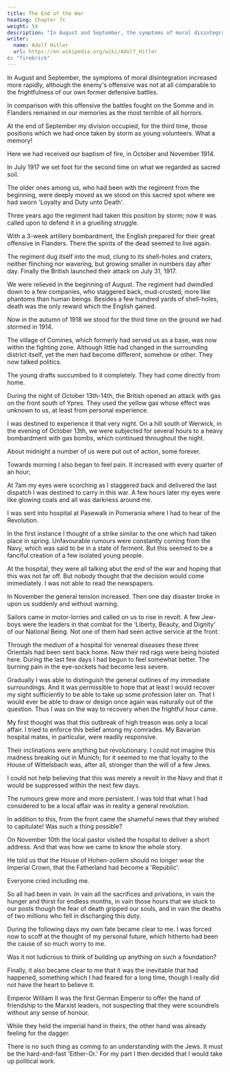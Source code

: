 ```yaml
---
title: The End of the War
heading: Chapter 7c
weight: 54
description: "In August and September, the symptoms of moral disintegration increased more rapidly"
writer:
  name: Adolf Hitler
  url: https://en.wikipedia.org/wiki/Adolf_Hitler
c: "firebrick"
---
```



In August and September, the symptoms of moral disintegration increased more rapidly, although the enemy's offensive was not at all comparable to the frightfulness of our own former defensive battles. 

In comparison with this offensive the battles fought on the Somme and in Flanders remained in our memories as the most terrible of all horrors. 

At the end of September my division occupied, for the third time, those positions which we had once taken by storm as young volunteers. What a memory!

Here we had received our baptism of fire, in October and November 1914. 

<!-- With a burning love of the homeland in their hearts and a song on their lips, our young regiment went into action as if going to a dance. The dearest blood was given freely
here in the belief that it was shed to protect the freedom and independence of the
Fatherland. -->

In July 1917 we set foot for the second time on what we regarded as sacred soil. 

<!-- Were not our best comrades at rest here, some of them little more than boys--the soldiers who had rushed into death for their country's sake, their eyes glowing with enthusiastic love. -->

The older ones among us, who had been with the regiment from the beginning, were deeply moved as we stood on this sacred spot where we had sworn 'Loyalty and Duty unto Death'. 

Three years ago the regiment had taken this position by storm; now it was called upon to defend it in a gruelling struggle.

With a 3-week artillery bombardment, the English prepared for their great offensive in Flanders. There the spirits of the dead seemed to live again. 

The regiment dug itself into the mud, clung to its shell-holes and craters, neither flinching nor wavering, but growing smaller in numbers day after day. Finally the British launched their attack on July 31, 1917.

We were relieved in the beginning of August. The regiment had dwindled down to a few companies, who staggered back, mud-crusted, more like phantoms than human beings. Besides a few hundred yards of shell-holes, death was the only reward which the English gained.

Now in the autumn of 1918 we stood for the third time on the ground we had stormed in 1914. 

The village of Comines, which formerly had served us as a base, was now within the fighting zone. Although little had changed in the surrounding district itself, yet the men had become different, somehow or other. They now talked politics. 

<!-- Like everywhere else, the poison from home was having its effect here also.  -->

The young drafts succumbed to it completely. They had come directly from home.

During the night of October 13th-14th, the British opened an attack with gas on the front south of Ypres. They used the yellow gas whose effect was unknown to us, at least from personal experience. 

I was destined to experience it that very night. On a hill south of Werwick, in the evening of October 13th, we were subjected for several hours to a heavy bombardment with gas bombs, which continued throughout the night.

About midnight a number of us were put out of action, some forever. 

Towards morning I also began to feel pain. It increased with every quarter of an hour;

At 7am my eyes were scorching as I staggered back and delivered the last dispatch I was destined to carry in this war. A few hours later my eyes were like glowing coals and all was darkness around me.

I was sent into hospital at Pasewalk in Pomerania where I had to hear of the Revolution.

<!-- For a long time there had been something in the air which was indefinable and
repulsive. People were saying that something was bound to happen within the next few
weeks, although I could not imagine what this meant.  -->

In the first instance I thought of a strike similar to the one which had taken place in spring. Unfavourable rumours were constantly coming from the Navy, which was said to be in a state of ferment. But this seemed to be a fanciful creation of a few isolated young people. 

At the hospital, they were all talking abut the end of the war and hoping that this was not far off. But nobody thought that the decision would come immediately. I was not able to read the newspapers.

In November the general tension increased. Then one day disaster broke in upon us suddenly and without warning. 

Sailors came in motor-lorries and called on us to rise in revolt. A few Jew-boys were the leaders in that combat for the 'Liberty, Beauty, and Dignity' of our National Being. Not one of them had seen active service at the front.

Through the medium of a hospital for venereal diseases these three Orientals had been sent back home. Now their red rags were being hoisted here. During the last few days I had begun to feel somewhat better. The burning pain in the eye-sockets had become less severe. 

Gradually I was able to distinguish the general outlines of my immediate surroundings. And it was permissible to hope that at least I would recover my sight sufficiently to be able to take up some profession later on. That I would ever be able to draw or design once again was naturally out of the question. Thus I was on the way to recovery when the frightful hour came.

My first thought was that this outbreak of high treason was only a local affair. I tried to enforce this belief among my comrades. My Bavarian hospital mates, in particular, were readily responsive. 

Their inclinations were anything but revolutionary. I could not imagine this madness breaking out in Munich; for it seemed to me that loyalty to the House of Wittelsbach was, after all, stronger than the will of a few Jews.

I could not help believing that this was merely a revolt in the Navy and that it would be suppressed within the next few days.

The rumours grew more and more persistent. I was told that what I had considered to be a local affair  was in reality a general revolution. 

In addition to this, from the front came the shameful news that they wished to capitulate! Was such a thing possible?

On November 10th the local pastor visited the hospital to deliver a short address. And that was how we came to know the whole story. 

He told us that the House of Hohen-zollern should no longer wear the Imperial Crown, that the Fatherland had become a 'Republic'.

<!-- , that we should pray to the Almighty not to withhold His blessing from the new order of
things and not to abandon our people in the days to come. In delivering this message he
could not do more than briefly express appreciation of the Royal House, its services to
Pomerania, to Prussia, indeed, to the whole of the German Fatherland, and--here he
began to weep. A feeling of profound dismay fell on the people in that assembly, and I
do not think there was a single eye that withheld its tears.  -->

Everyone cried including me. 

<!-- As for myself, I broke down
completely when the old gentleman tried to resume his story by informing us that we
must now end this long war, because the war was lost, he said, and we were at the
mercy of the victor. The Fatherland would have to bear heavy burdens in the future. We
were to accept the terms of the Armistice and trust to the magnanimity of our former
enemies. It was impossible for me to stay and listen any longer. Darkness surrounded
me as I staggered and stumbled back to my ward and buried my aching head between
the blankets and pillow. -->

<!-- I had not cried since the day that I stood beside my mother's grave. Whenever Fate dealt
cruelly with me in my young days the spirit of determination within me grew stronger
and stronger. During all those long years of war, when Death claimed many a true
friend and comrade from our ranks, to me it would have appeared sinful to have
uttered a word of complaint. Did they not die for Germany? And, finally, almost in the
last few days of that titanic struggle, when the waves of poison gas enveloped me and
began to penetrate my eyes, the thought of becoming permanently blind unnerved me;
but the voice of conscience cried out immediately: Poor miserable fellow, will you start
howling when there are thousands of others whose lot is a hundred times worse than
yours? And so I accepted my misfortune in silence, realizing that this was the only thing
to be done and that personal suffering was nothing when compared with the
misfortune of one's country. -->

So all had been in vain. In vain all the sacrifices and privations, in vain the hunger and thirst for endless months, in vain those hours that we stuck to our posts though the fear of death gripped our souls, and in vain the deaths of two millions who fell in discharging this duty. 

<!-- Think of those hundreds of thousands who set out with hearts full of faith in their fatherland, and never returned; ought not their graves to open, so that the spirits of those heroes bespattered with mud and blood should come home and
take vengeance on those who had so despicably betrayed the greatest sacrifice which a 
human being can make for his country? 

Was it for this that the soldiers died in August and September 1914, for this that the volunteer regiments followed the old comrades in the autumn of the same year? Was it for this that those boys of seventeen years of age
were mingled with the earth of Flanders? Was this meant to be the fruits of the sacrifice
which German mothers made for their Fatherland when, with heavy hearts, they said
good-bye to their sons who never returned? Has all this been done in order to enable a
gang of despicable criminals to lay hands on the Fatherland?

Was this then what the German soldier struggled for through sweltering heat and
blinding snowstorm, enduring hunger and thirst and cold, fatigued from sleepless
nights and endless marches? Was it for this that he lived through an inferno of artillery
bombardments, lay gasping and choking during gas attacks, neither flinching nor
faltering, but remaining staunch to the thought of defending the Fatherland against the
enemy? Certainly these heroes also deserved the epitaph:

Traveller, when you come to Germany, tell the Homeland that we lie here, true to the
Fatherland and faithful to our duty. (Note 13) [Note 13. Here again we have the
defenders of Thermopylae recalled as the prototype of German valour in the Great War.
Hitler's quotation is a German variant of the couplet inscribed on the monument erected
at Thermopylae to the memory of Leonidas and his Spartan soldiers who fell defending
the Pass. As given by Herodotus, who claims that he saw the inscription himself, the
original text may be literally translated thus:

Go, tell the Spartans, thou who passeth by, That here, obedient to their laws, we lie.]
And at Home? But--was this the only sacrifice that we had to consider? Was the
Germany of the past a country of little worth? Did she not owe a certain duty to her
own history? Were we still worthy to partake in the glory of the past? How could we
justify this act to future generations?
What a gang of despicable and depraved criminals!

The more I tried then to glean some definite information of the terrible events that had
happened the more my head became afire with rage and shame. What was all the pain I
suffered in my eyes compared with this tragedy?
The following days were terrible to bear, and the nights still worse. To depend on the
mercy of the enemy was a precept which only fools or criminal liars could recommend.
During those nights my hatred increased--hatred for the orignators of this dastardly
crime. -->

During the following days my own fate became clear to me. I was forced now to scoff at the thought of my personal future, which hitherto had been the cause of so much worry to me.

Was it not ludicrous to think of building up anything on such a foundation?

Finally, it also became clear to me that it was the inevitable that had happened, something which I had feared for a long time, though I really did not have the heart to believe it.

Emperor William II was the first German Emperor to offer the hand of friendship to the Marxist leaders, not suspecting that they were scoundrels without any sense of honour. 

While they held the imperial hand in theirs, the other hand was already feeling for the dagger.

There is no such thing as coming to an understanding with the Jews. It must be the hard-and-fast 'Either-Or.' For my part I then decided that I would take up political work. 
